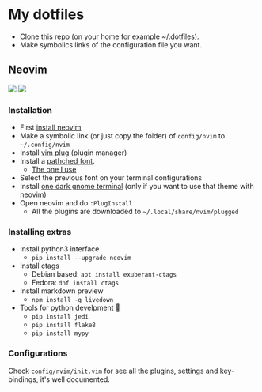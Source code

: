 # My dotfiles

- Clone this repo (on your home for example ~/.dotfiles).
- Make symbolics links of the configuration file you want.

## Neovim

![](https://cloud.githubusercontent.com/assets/4975310/25513658/734edbd4-2b9c-11e7-80f1-6543827bda2b.png)
![](https://cloud.githubusercontent.com/assets/4975310/25776767/c861a5b4-328d-11e7-8fb2-c7aed5337bdd.png)


### Installation

- First [install neovim](https://github.com/neovim/neovim/wiki/Installing-Neovim)
- Make a symbolic link (or just copy the folder) of `config/nvim` to `~/.config/nvim`
- Install [vim plug](https://github.com/junegunn/vim-plug#neovim) (plugin manager)
- Install a [pathched font](https://github.com/ryanoasis/nerd-fonts).
  - [The one I use](https://github.com/ryanoasis/nerd-fonts/blob/master/patched-fonts/DejaVuSansMono/Regular/complete/DejaVu%20Sans%20Mono%20Nerd%20Font%20Complete%20Mono.ttf)
- Select the previous font on your terminal configurations
- Install [one dark gnome terminal](https://github.com/denysdovhan/one-gnome-terminal#instalation) (only if you want to use that theme with neovim)
- Open neovim and do `:PlugInstall`
   - All the plugins are downloaded to `~/.local/share/nvim/plugged`

### Installing extras

- Install python3 interface
  - `pip install --upgrade neovim`
- Install ctags
  - Debian based: `apt install exuberant-ctags`
  - Fedora: `dnf install ctags`
- Install markdown preview
  - `npm install -g livedown`
- Tools for python develpment :snake:
  - `pip install jedi`
  - `pip install flake8`
  - `pip install mypy`

### Configurations

Check `config/nvim/init.vim` for see all the plugins, settings and key-bindings, it's well documented.
